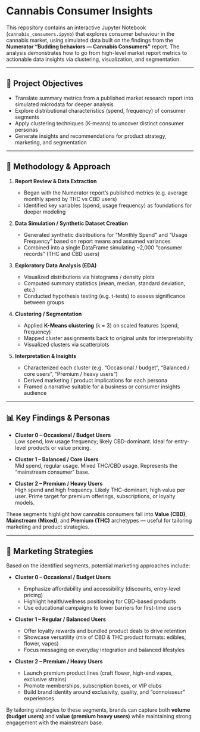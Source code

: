# Cannabis Consumer Insights  

This repository contains an interactive Jupyter Notebook (`cannabis_consumers.ipynb`) that explores consumer behaviour in the cannabis market, using simulated data built on the findings from the **Numerator “Budding behaviors — Cannabis Consumers”** report. The analysis demonstrates how to go from high-level market report metrics to actionable data insights via clustering, visualization, and segmentation.

---

## 🧭 Project Objectives

- Translate summary metrics from a published market research report into simulated microdata for deeper analysis  
- Explore distributional characteristics (spend, frequency) of consumer segments  
- Apply clustering techniques (K-means) to uncover distinct consumer personas  
- Generate insights and recommendations for product strategy, marketing, and segmentation  

---

## 🧠 Methodology & Approach

1. **Report Review & Data Extraction**  
   - Began with the Numerator report’s published metrics (e.g. average monthly spend by THC vs CBD users)  
   - Identified key variables (spend, usage frequency) as foundations for deeper modeling  

2. **Data Simulation / Synthetic Dataset Creation**  
   - Generated synthetic distributions for “Monthly Spend” and “Usage Frequency” based on report means and assumed variances  
   - Combined into a single DataFrame simulating ~2,000 “consumer records” (THC and CBD users)  

3. **Exploratory Data Analysis (EDA)**  
   - Visualized distributions via histograms / density plots  
   - Computed summary statistics (mean, median, standard deviation, etc.)  
   - Conducted hypothesis testing (e.g. t-tests) to assess significance between groups  

4. **Clustering / Segmentation**  
   - Applied **K-Means clustering** (k = 3) on scaled features (spend, frequency)  
   - Mapped cluster assignments back to original units for interpretability  
   - Visualized clusters via scatterplots  

5. **Interpretation & Insights**  
   - Characterized each cluster (e.g. “Occasional / budget”, “Balanced / core users”, “Premium / heavy users”)  
   - Derived marketing / product implications for each persona  
   - Framed a narrative suitable for a business or consumer insights audience  

---

## 📊 Key Findings & Personas

- **Cluster 0 – Occasional / Budget Users**  
  Low spend, low usage frequency; likely CBD-dominant. Ideal for entry-level products or value pricing.

- **Cluster 1 – Balanced / Core Users**  
  Mid spend, regular usage. Mixed THC/CBD usage. Represents the “mainstream consumer” base.

- **Cluster 2 – Premium / Heavy Users**  
  High spend and high frequency. Likely THC-dominant, high value per user. Prime target for premium offerings, subscriptions, or loyalty models.

These segments highlight how cannabis consumers fall into **Value (CBD)**, **Mainstream (Mixed)**, and **Premium (THC)** archetypes — useful for tailoring marketing and product strategies.

---

## 🎯 Marketing Strategies

Based on the identified segments, potential marketing approaches include:  

- **Cluster 0 – Occasional / Budget Users**  
  - Emphasize affordability and accessibility (discounts, entry-level pricing)  
  - Highlight health/wellness positioning for CBD-based products  
  - Use educational campaigns to lower barriers for first-time users  

- **Cluster 1 – Regular / Balanced Users**  
  - Offer loyalty rewards and bundled product deals to drive retention  
  - Showcase versatility (mix of CBD & THC product formats: edibles, flower, vapes)  
  - Focus messaging on everyday integration and balanced lifestyles  

- **Cluster 2 – Premium / Heavy Users**  
  - Launch premium product lines (craft flower, high-end vapes, exclusive strains)  
  - Promote memberships, subscription boxes, or VIP clubs  
  - Build brand identity around exclusivity, quality, and “connoisseur” experiences  

By tailoring strategies to these segments, brands can capture both **volume (budget users)** and **value (premium heavy users)** while maintaining strong engagement with the mainstream base.
